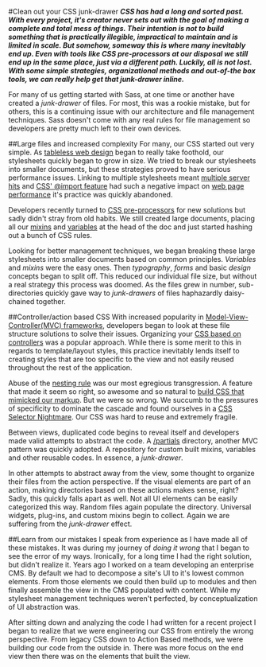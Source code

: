#Clean out your CSS junk-drawer
__*CSS has had a long and sorted past. With every project, it's creator never sets out with the goal of making a complete and total mess of things. Their intention is not to build something that is practically illegible, impractical to maintain and is limited in scale. But somehow, someway this is where many inevitably end up. Even with tools like CSS pre-processors at our disposal we still end up in the same place, just via a different path. Luckily, all is not lost. With some simple strategies, organizational methods and out-of-the box tools, we can really help get that junk-drawer inline.*__ 

For many of us getting started with Sass, at one time or another have created a *junk-drawer* of files. For most, this was a rookie mistake, but for others, this is a continuing issue with our architecture and file management techniques. Sass doesn't come with any real rules for file management so developers are pretty much left to their own devices.

##Large files and increased complexity
For many, our CSS started out very simple. As [tableless web design](http://goo.gl/Td8uZ) began to really take foothold, our stylesheets quickly began to grow in size. We tried to break our stylesheets into smaller documents, but these strategies proved to have serious performance issues. Linking to multiple stylesheets meant [multiple server hits](http://goo.gl/vSdp3) and [CSS' @import feature](http://goo.gl/8Yvtn) had such a negative impact on [web page performance](http://goo.gl/ZkP2w) it's practice was quickly abandoned.   

Developers recently turned to [CSS pre-processors](http://goo.gl/SdnOh) for new solutions but sadly didn't stray from old habits. We still created large documents, placing all our [mixins](http://goo.gl/a8TUR) and [variables](http://goo.gl/ce27v) at the head of the doc and just started hashing out a bunch of CSS rules.

Looking for better management techniques, we began breaking these large stylesheets into smaller documents based on common principles. *Variables* and *mixins* were the easy ones. Then *typography*, *forms* and basic *design* concepts began to split off. This reduced our individual file size, but without a real strategy this process was doomed. As the files grew in number, sub-directories quickly gave way to *junk-drawers* of files haphazardly daisy-chained together. 

##Controller/action based CSS
With increased popularity in [Model-View-Controller(MVC) frameworks](http://goo.gl/STqQ), developers began to look at these file structure solutions to solve their issues. Organizing your [CSS based on controllers](http://goo.gl/rGecm) was a popular approach. While there is some merit to this in regards to template/layout styles, this practice inevitably lends itself to creating styles that are too specific to the view and not easily reused throughout the rest of the application.

Abuse of the [nesting rule](http://goo.gl/yTlYb) was our most egregious transgression. A feature that made it seem so right, so awesome and so natural to [build CSS that mimicked our markup](http://goo.gl/Jw84O). But we were so wrong. We succumb to the pressures of specificity to dominate the cascade and found ourselves in a [CSS Selector Nightmare](http://goo.gl/Wr8Tp). Our CSS was hard to reuse and extremely fragile.

Between views, duplicated code begins to reveal itself and developers made valid attempts to abstract the code. A [/partials](http://goo.gl/iRHu0) directory, another MVC pattern was quickly adopted. A repository for custom built mixins, variables and other reusable codes. In essence, a *junk-drawer*.

In other attempts to abstract away from the view, some thought to organize their files from the action perspective. If the visual elements are part of an action, making directories based on these actions makes sense, right? Sadly, this quickly falls apart as well. Not all UI elements can be easily categorized this way. Random files again populate the directory. Universal widgets, plug-ins, and custom mixins begin to collect. Again we are suffering from the *junk-drawer* effect. 

##Learn from our mistakes
I speak from experience as I have made all of these mistakes. It was during my journey of *doing it wrong* that I began to see the error of my ways. Ironically, for a long time I had the right solution, but didn't realize it. Years ago I worked on a team developing an enterprise CMS. By default we had to decompose a site's UI to it's lowest common elements. From those elements we could then build up to modules and then finally assemble the view in the CMS populated with content. While my stylesheet management techniques weren't perfected, by conceptualization of UI abstraction was. 

After sitting down and analyzing the code I had written for a recent project I began to realize that we were engineering our CSS from entirely the wrong perspective. From legacy CSS down to Action Based methods, we were building our code from the outside in. There was more focus on the end view then there was on the elements that built the view. 

